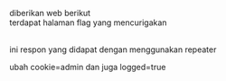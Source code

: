 diberikan web berikut<br>
terdapat halaman flag yang mencurigakan<br>


<br>ini respon yang didapat dengan menggunakan repeater<br>

ubah cookie=admin dan juga logged=true<br>

